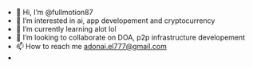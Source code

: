 - 👋 Hi, I’m @fullmotion87
- 👀 I’m interested in ai, app developement and cryptocurrency
- 🌱 I’m currently learning alot lol
- 💞️ I’m looking to collaborate on DOA, p2p infrastructure developement
- 📫 How to reach me adonai.el777@gmail.com
- 

<!---
fullmotion87/fullmotion87 is a ✨ special ✨ repository because its `README.md` (this file) appears on your GitHub profile.
You can click the Preview link to take a look at your changes.
--->
